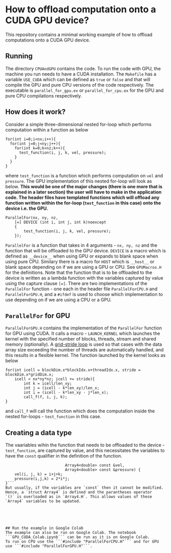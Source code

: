 # How to offload computation onto a CUDA GPU device?

This repository contains a minimal working example of how to offload 
computations onto a CUDA GPU device.

## Running 
The directory ```CPUAndGPU``` contains the code. To run the code with GPU, the machine you run needs to have a CUDA installation.
The ```Makefile``` has a variable ```USE_CUDA``` which can be defined as ```true``` or 
```false``` and that will compile the GPU and pure CPU versions of the code respectively. 
The executable is ```parallel_for_gpu.ex``` or ```parallel_for_cpu.ex``` for the GPU and pure CPU compilations respectively.

## How does it work? 
Consider a simple three-dimensional nested for-loop which performs computation within a function as below      
```
for(int i=0;i<nx;i++){
  for(int j=0;j<ny;j++){
    for(int k=0;k<nz;k++){
      test_function(i, j, k, vel, pressure);
    }
  }
}
```
where ```test_function``` is a function which performs computation on ```vel``` and ```pressure```. The GPU implementation of 
this nested for-loop will look as below. **This would be one of the major changes (there is one more that is explained in a later section) 
the user will have to make in the application code. The header files have templated functions which will offload any function written within 
the for-loop (```test_function``` in this case) onto the device i.e. the GPU.** 
```
ParallelFor(nx, ny, nz,
	[=] DEVICE (int i, int j, int k)noexcept
	{
		test_function(i, j, k, vel, pressure);
	});
```
```ParallelFor``` is a function that takes in 4 arguments - ```nx, ny, nz``` and the function that will be offloaded 
to the GPU device. ```DEVICE``` is a macro which is defined as ```__device__``` when using GPU or expands to blank space 
when using pure CPU. Similary there is a macro for `HOST` which is `__host__` or blank space depending on if we are using a GPU or CPU. 
See `GPUMacros.H` for the definitions. Note that the function that is to be offloaded to the device 
is written as a lambda function with the variables captured by value using the capture clause ```[=]```. There are two 
implementations of the ```ParallelFor``` function - one each in the header file ```ParallelForCPU.H``` and ```ParallelForGPU.H```, 
and a ```#ifdef``` is used to choose which implementation to use depending on if we are using a CPU or a GPU.  

## ```ParallelFor``` for GPU
```ParallelForGPU.H``` contains the implementation of the ```ParallelFor``` function for GPU using CUDA. It calls a macro -  ```LAUNCH_KERNEL``` 
which launches the kernel with the specified number of blocks, threads, stream and shared memory (optionally). 
A [grid-stride loop](https://developer.nvidia.com/blog/cuda-pro-tip-write-flexible-kernels-grid-stride-loops/) is used so that cases with the data array size
exceeding the number of threads are automatically handled, and this 
results in a flexible kernel. The function launched by the kernel looks as below 
```
for(int icell = blockDim.x*blockIdx.x+threadIdx.x, stride = blockDim.x*gridDim.x;
	icell < nx*ny*nz; icell += stride){
		int k = icell/len_xy;
		int j = (icell - k*len_xy)/len_x;
		int i = (icell - k*len_xy - j*len_x); 
		call_f(f, i, j, k);	
}
```
and ```call_f``` will call the function which does the computation inside the nested for-loops - ```test_function``` in this case.

## Creating a data type
The vaariables wihin the function that needs to be offloaded to the device - `test_function`, are captured by value, and this 
necessitates the variables to have the `const` qualifier in the definition of the function. 
```inline void test_function(int i, int j, int k,
                          Array4<double> const &vel,
                          Array4<double> const &pressure) {
    vel(i, j, k) = i+j+k;
    pressure(i,j,k) = 2*i*j;
}``` 
But usually, if the variables are `const` then it cannot be modified. Hence, a `struct Array4` is defined and the parantheses operator 
`()` is overloaded as in `Array4.H`. This allows values of these `Array4` variables to be updated.




 
## Run the example in Google Colab  
The example can also be run on Google Colab. The notebook ```GPU_CUDA_Colab.ipynb``` can be run as it is on Google Colab. 
To run on CPU use the ```#include "ParallelForCPU.H"``` and for GPU use ```#include "ParallelForGPU.H"```.
